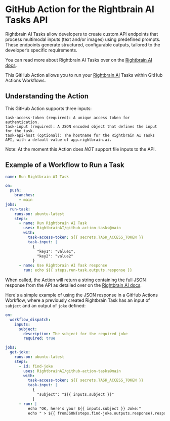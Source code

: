 # GitHub Action for the Rightbrain AI Tasks API

Rightbrain AI Tasks allow developers to create custom API endpoints that process
multimodal inputs (text and/or images) using predefined prompts. These endpoints
generate structured, configurable outputs, tailored to the developer’s specific
requirements.

You can read more about Rightbrain AI Tasks over on the [Rightbrain AI docs](https://docs.rightbrain.ai).

This GitHub Action allows you to run your [Rightbrain AI](https://rightbrain.ai/) Tasks within GitHub Actions Workflows.

## Understanding the Action

This GitHub Action supports three inputs:

    task-access-token (required): A unique access token for authentication.
    task-input (required): A JSON encoded object that defines the input for the task.
    task-api-host (optional): The hostname for the Rightbrain AI Tasks API, with a default value of app.rightbrain.ai.

Note: At the moment this Action does _NOT_ support file inputs to the API.

## Example of a Workflow to Run a Task

```yaml
name: Run Rightbrain AI Task

on:
  push:
    branches:
      - main
jobs:
  run-task:
    runs-on: ubuntu-latest
    steps:
      - name: Run Rightbrain AI Task
        uses: RightbrainAI/github-action-tasks@main
        with:
          task-access-token: ${{ secrets.TASK_ACCESS_TOKEN }}
          task-input: |
            {
              "key1": "value1",
              "key2": "value2"
            }
      - name: Use Rightbrain AI Task response
        run: echo ${{ steps.run-task.outputs.response }}
```

When called, the Action will return a string containing the full JSON response
from the API as detailed over on the
[Rightbrain AI docs](https://rightbrain.docs.buildwithfern.com/api-reference/tasks/run-task).

Here's a simple example of using the JSON response in a GitHub Actions Workflow,
where a previously created Rightbrain Task has an input of `subject` and an
output of `joke` defined:

```yaml
on:
  workflow_dispatch:
    inputs:
      subject:
        description: The subject for the required joke
        required: true

jobs:
  get-joke:
    runs-on: ubuntu-latest
    steps:
      - id: find-joke
        uses: RightbrainAI/github-action-tasks@main
        with:
          task-access-token: ${{ secrets.TASK_ACCESS_TOKEN }}
          task-input: |
            {
              "subject": "${{ inputs.subject }}"
            }
      - run: |
          echo "OK, here's your ${{ inputs.subject }} Joke:"
          echo " > ${{ fromJSON(steps.find-joke.outputs.response).response.joke }}"
```
